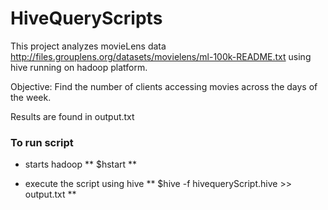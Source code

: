 HiveQueryScripts
================

This project analyzes movieLens data <http://files.grouplens.org/datasets/movielens/ml-100k-README.txt> using hive running on hadoop platform.

Objective: Find the number of clients accessing movies across the days of the week.

Results are found in output.txt

### To run script

- starts hadoop
** $hstart **

- execute the script using hive
** $hive -f hivequeryScript.hive >> output.txt **

